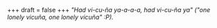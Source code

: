 
+++
draft = false
+++
_"Had vi-cu-ña ya-a-a-a, had vi-cu-ña ya" ("one lonely vicuña, one lonely vicuña" :P)._
